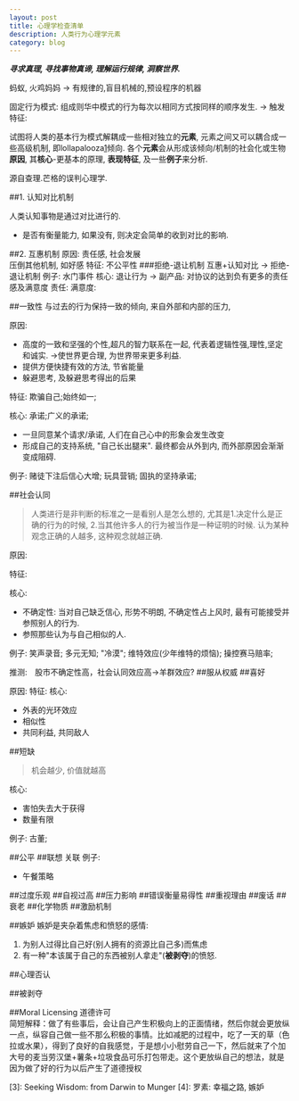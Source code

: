 ```yaml
---
layout: post
title: 心理学检查清单
description: 人类行为心理学元素
category: blog
---
```

***寻求真理, 寻找事物真谛, 理解运行规律, 洞察世界.***	

蚂蚁, 火鸡妈妈 -> 有规律的,盲目机械的,预设程序的机器

固定行为模式: 组成则华中模式的行为每次以相同方式按同样的顺序发生. -> 触发特征:

试图将人类的基本行为模式解耦成一些相对独立的**元素**, 元素之间又可以耦合成一些高级机制, 即lollapalooza[1]倾向. 各个**元素**会从形成该倾向/机制的社会化或生物**原因**, 其**核心**-更基本的原理, **表现特征**, 及一些**例子**来分析.

源自查理.芒格的误判心理学.

##1. 认知对比机制

人类认知事物是通过对比进行的.  
* 是否有衡量能力, 如果没有, 则决定会简单的收到对比的影响.

##2. 互惠机制
原因: 责任感, 社会发展		
压倒其他机制, 如好感
特征: 不公平性
###拒绝-退让机制
互惠+认知对比 -> 拒绝-退让机制 例子: 水门事件
核心: 退让行为 -> 副产品: 对协议的达到负有更多的责任感及满意度
责任:
满意度:

##一致性
与过去的行为保持一致的倾向, 来自外部和内部的压力, 	

原因:		
* 高度的一致和坚强的个性,超凡的智力联系在一起, 代表着逻辑性强,理性,坚定和诚实. ->使世界更合理, 为世界带来更多利益.		
* 提供方便快捷有效的方法, 节省能量		
* 躲避思考, 及躲避思考得出的后果		

特征: 欺骗自己;始终如一;

核心: 承诺;广义的承诺;		
* 一旦同意某个请求/承诺, 人们在自己心中的形象会发生改变		
* 形成自己的支持系统, "自己长出腿来". 最终都会从外到内, 而外部原因会渐渐变成阻碍.

例子: 赌徒下注后信心大增; 玩具营销; 固执的坚持承诺; 


##社会认同
>人类进行是非判断的标准之一是看别人是怎么想的, 尤其是1.决定什么是正确的行为的时候, 2.当其他许多人的行为被当作是一种证明的时候.
>认为某种观念正确的人越多, 这种观念就越正确.

原因:

特征:

核心:		
* 不确定性: 当对自己缺乏信心, 形势不明朗, 不确定性占上风时, 最有可能接受并参照别人的行为.		
* 参照那些认为与自己相似的人.

例子: 笑声录音; 多元无知; "冷漠"; 维特效应(少年维特的烦恼); 操控赛马赔率;

推测:　股市不确定性高，社会认同效应高->羊群效应?
##服从权威
##喜好

原因:
特征:
核心:		
* 外表的光环效应		
* 相似性		
* 共同利益, 共同敌人		

##短缺
>机会越少, 价值就越高

核心: 		
* 害怕失去大于获得		
* 数量有限		

例子: 古董;


##公平
##联想
关联
例子:
* 午餐策略

##过度乐观
##自视过高
##压力影响
##错误衡量易得性
##重视理由
##废话
##衰老
##化学物质
##激励机制

##嫉妒
嫉妒是夹杂着焦虑和愤怒的感情: 		
1. 为别人过得比自己好(别人拥有的资源比自己多)而焦虑		 
2. 有一种"本该属于自己的东西被别人拿走"(**被剥夺**)的愤怒.


##心理否认

##被剥夺

##Moral Licensing 道德许可		
简短解释：做了有些事后，会让自己产生积极向上的正面情绪，然后你就会更放纵一点，纵容自己做一些不那么积极的事情。比如减肥的过程中，吃了一天的草（色拉或水果），得到了良好的自我感觉，于是想小小慰劳自己一下，然后就来了个加大号的麦当劳汉堡+薯条+垃圾食品可乐打包带走。这个更放纵自己的想法，就是因为做了好的行为以后产生了道德授权		




		
[1]:	穷查理宝典：查理芒格的智慧箴言录
[2]:	影响力
[3]:	Seeking Wisdom: from Darwin to Munger
[4]:	罗素: 幸福之路, 嫉妒